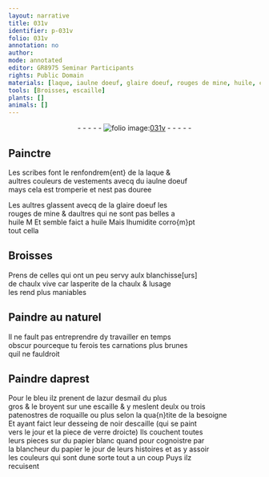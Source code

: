 ```yaml
---
layout: narrative
title: 031v
identifier: p-031v
folio: 031v
annotation: no
author:
mode: annotated
editor: GR8975 Seminar Participants
rights: Public Domain
materials: [laque, iaulne doeuf, glaire doeuf, rouges de mine, huile, chaulx vive, chaulx, azur desmail, roquaille, noir descaille, verre, papier blanc, papier]
tools: [Broisses, escaille]
plants: []
animals: []
---
```


<div class="folio" align="center">- - - - - <a href="http://gallica.bnf.fr/ark:/12148/btv1b10500001g/f68.image" target="_blank"><img src="https://cu-mkp.github.io/2017-workshop-edition/assets/photo-icon.png" alt="folio image: " style="display:inline-block; margin-bottom:-3px;"/>031v</a> - - - - - </div>  
  

## <span class="pro">Painctre</span>

 
Les <span class="pro">scribes</span> font le renfondrem{ent} de la <span class="m">laque</span> &<br/> aultres couleurs de vestements avecq du <span class="m">iaulne doeuf</span><br/> mays cela est tromperie et nest pas douree
 
Les aultres glassent avecq de la <span class="m">glaire doeuf</span> les<br/> <span class="m">rouges de mine</span> & daultres qui ne sont pas belles a<br/> <span class="m">huile</span> M Et semble faict a <span class="m">huile</span> Mais l<span class="env">humidite</span> corro{m}pt<br/> tout cella
 
 
  

## <span class="tl">Broisses</span>

 
Prens de celles qui ont un peu servy aulx <span class="pro">blanchisse[urs]</span><br/> de <span class="m">chaulx vive</span> car lasperite de la <span class="m">chaulx</span> & lusage<br/> les rend plus maniables
 
 
  

## Paindre au naturel

 
Il ne fault pas entreprendre dy travailler en <span class="env">temps<br/> obscur</span> pourceque tu ferois tes carnations plus brunes<br/> quil ne fauldroit
 
 
  

## Paindre daprest 

 
Pour le bleu ilz prenent de l<span class="m">azur desmail</span> du plus<br/> gros & le broyent sur une <span class="tl">escaille</span> & y meslent deulx ou trois<br/> patenostres de <span class="m">roquaille</span> ou plus selon la qua{n}tite de la besoigne<br/> Et ayant faict leur desseing de <span class="m">noir descaille</span> (qui se paint<br/> vers le jour et la piece de <span class="m">verre</span> droicte) Ils couchent toutes<br/> leurs pieces sur du <span class="m">papier blanc</span> quand pour cognoistre par<br/> la blancheur du <span class="m">papier</span> le jour de leurs histoires et as y assoir<br/> les couleurs qui sont dune sorte tout a un coup Puys ilz<br/> recuisent
 
